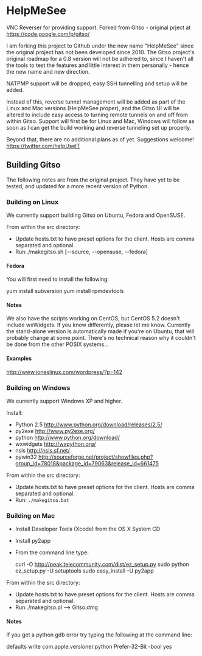 # HelpMeSee

VNC Reverser for providing support. Forked from Gitso - original prject at <https://code.google.com/p/gitso/>

I am forking this project to Github under the new name "HelpMeSee" since the original project has not been developed since 2010. The Gitso project's original roadmap for a 0.8 version will not be adhered to, since I haven't all the tools to test the features and little interest in them personally - hence the new name and new direction.

NATPMP support will be dropped, easy SSH tunnelling and setup will be added.

Instead of this, reverse tunnel management will be added as part of the Linux and Mac versions (HelpMeSee proper), and the Gitso UI will be altered to include easy access to turning remote tunnels on and off from within Gitso. Support will first be for Linux and Mac, Windows will follow as soon as I can get the build working and reverse tunneling set up properly.

Beyond that, there are no additional plans as of yet. Suggestions welcome! <https://twitter.com/helpUseIT>

## Building Gitso

The following notes are from the original project. They have yet to be tested, and updated for a more recent version of Python.

### Building on Linux

We currently support building Gitso on Ubuntu, Fedora and OpenSUSE.

From within the src directory:

* Update hosts.txt to have preset options for the client. Hosts are comma separated and optional.
* Run:./makegitso.sh [--source, --opensuse, --fedora] 

#### Fedora

You will first need to install the following:

  yum install subversion
  yum install rpmdevtools 

#### Notes

We also have the scripts working on CentOS, but CentOS 5.2 doesn't include wxWidgets. If you know differently, please let me know.
Currently the stand-alone version is automatically made if you're on Ubuntu, that will probably change at some point. There's no technical reason why it couldn't be done from the other POSIX systems... 

#### Examples

http://www.joneslinux.com/wordpress/?p=142 

### Building on Windows

We currently support Windows XP and higher.

Install:
* Python 2.5 <http://www.python.org/download/releases/2.5/>
* py2exe <http://www.py2exe.org/>
* python <http://www.python.org/download/>
* wxwidgets <http://wxpython.org/>
* nsis <http://nsis.sf.net/>
* pywin32 <http://sourceforge.net/project/showfiles.php?group_id=78018&package_id=79063&release_id=661475>

From within the src directory:
* Update hosts.txt to have preset options for the client. Hosts are comma separated and optional.
* Run: `./makegitso.bat`

### Building on Mac

* Install Developer Tools (Xcode) from the OS X System CD
* Install py2app
* From the command line type:

  curl -O http://peak.telecommunity.com/dist/ez_setup.py
  sudo python ez_setup.py -U setuptools
  sudo easy_install -U py2app

From within the src directory:
* Update hosts.txt to have preset options for the client. Hosts are comma separated and optional.
* Run:./makegitso.pl --> Gitso.dmg 

#### Notes

If you get a python gdb error try typing the following at the command line:

  defaults write com.apple.versioner.python Prefer-32-Bit -bool yes 
